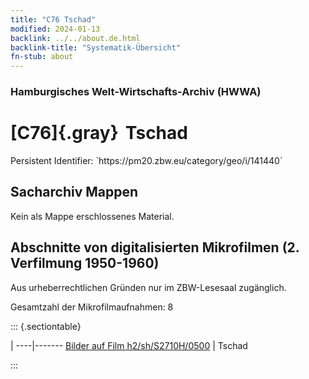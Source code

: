 ```yaml
---
title: "C76 Tschad"
modified: 2024-01-13
backlink: ../../about.de.html
backlink-title: "Systematik-Übersicht"
fn-stub: about
---
```


### Hamburgisches Welt-Wirtschafts-Archiv (HWWA)

# [C76]{.gray}&#8201; Tschad

<div class="hint">Persistent Identifier: `https://pm20.zbw.eu/category/geo/i/141440`</div>







## Sacharchiv Mappen








Kein als Mappe erschlossenes Material.



<a id="filmsections" />

## Abschnitte von digitalisierten Mikrofilmen (2. Verfilmung 1950-1960)

<p>Aus urheberrechtlichen Gründen nur im ZBW-Lesesaal zugänglich.</p>


<p>Gesamtzahl der Mikrofilmaufnahmen: 8</p>





::: {.sectiontable}

 | 
----|-------
<a class="btn" href="https://pm20.zbw.eu/film/h2/sh/S2710H/0500" rel="nofollow">Bilder auf Film h2/sh/S2710H/0500</a> | Tschad


:::














